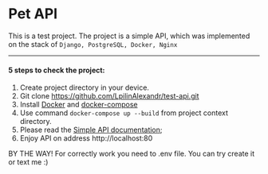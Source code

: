 # Pet API

This is a test project. The project is a simple API, which was implemented on the stack of ```Django, PostgreSQL, Docker, Nginx```

---

#### 5 steps to check the project:

1) Create project directory in your device.
2) Git clone https://github.com/LpilinAlexandr/test-api.git
3) Install [Docker](https://docs.docker.com/install/#desktop) and [docker-compose](https://docs.docker.com/compose/install/)
4) Use command ```docker-compose up --build``` from project context directory.
5) Please read the [Simple API documentation](doc/api_doc.rst);
6) Enjoy API on address http://localhost:80

BY THE WAY! For correctly work you need to .env file. You can try create it or text me :)
